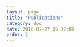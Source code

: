 ```yaml
---
layout: page
title: "Publications"
category: doc
date: 2016-07-27 15:32:00
order: 1
---
```


<script src="http://bibbase.org/show?bib=http://raw.githubusercontent.com/usc-isi-i2/usc-isi-i2.github.io/master/knoblock/doc/complete.bib&group0=year&css=1&jsonp=1"></script>

